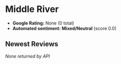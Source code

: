 # Middle River

- **Google Rating:** None  (0 total)
- **Automated sentiment:** **Mixed/Neutral** (score 0.0)

## Newest Reviews
_None returned by API_